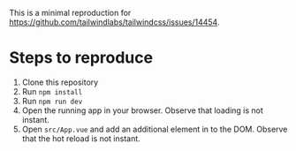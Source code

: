 This is a minimal reproduction for https://github.com/tailwindlabs/tailwindcss/issues/14454.

# Steps to reproduce
1. Clone this repository
2. Run `npm install`
3. Run `npm run dev`
4. Open the running app in your browser. Observe that loading is not instant.
5. Open `src/App.vue` and add an additional element in to the DOM. Observe that the hot reload is not instant.
